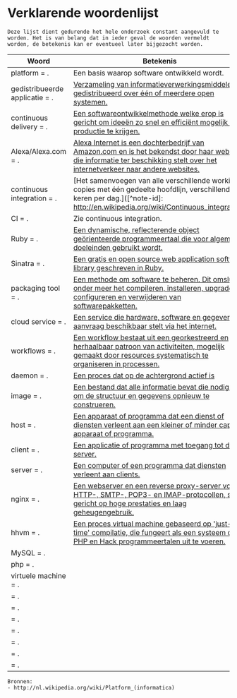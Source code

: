 # Verklarende woordenlijst
`Deze lijst dient gedurende het hele onderzoek constant aangevuld te worden. Het is van belang dat in ieder geval de woorden vermeldt worden, de betekenis kan er eventueel later bijgezocht worden.`

| Woord | Betekenis |
| ---- | ----------------- |
| platform                   = .| Een basis waarop software ontwikkeld wordt. |
| gedistribueerde applicatie = .| [Verzameling van informatieverwerkingsmiddelen, gedistribueerd over één of meerdere open systemen.](http://www.encyclo.nl/begrip/gedistribueerde%20applicatie) |
| continuous delivery        = .| [Een softwareontwikkelmethode welke erop is gericht om ideeën zo snel en efficiënt mogelijk in productie te krijgen.](http://nl.wikipedia.org/wiki/Continuous_delivery) |
| Alexa/Alexa.com            = .| [Alexa Internet is een dochterbedrijf van Amazon.com en is het bekendst door haar website die informatie ter beschikking stelt over het internetverkeer naar andere websites.](http://nl.wikipedia.org/wiki/Alexa_Internet) |
| continuous integration     = .| [Het samenvoegen van alle verschillende working copies met één gedeelte hoofdlijn, verschillende keren per dag.]([^note-id]: http://en.wikipedia.org/wiki/Continuous_integration) |
| CI                         = .| Zie continuous integration. |
| Ruby                       = .| [Een dynamische, reflecterende object geörienteerde programmeertaal die voor algemene doeleinden gebruikt wordt.](http://en.wikipedia.org/wiki/Ruby_\(programming_language\)) |
| Sinatra                    = .| [Een gratis en open source web application software library geschreven in Ruby.](http://en.wikipedia.org/wiki/Sinatra_\(software\)) |
| packaging tool             = .| [Een methode om software te beheren. Dit omsluit onder meer het compileren, installeren, upgraden, configureren en verwijderen van softwarepakketten.](http://nl.wikipedia.org/wiki/Pakketbeheer) |
| cloud service              = .| [Een service die hardware, software en gegevens op aanvraag beschikbaar stelt via het internet.](http://nl.wikipedia.org/wiki/Cloud_computing) |
| workflows                  = .| [Een workflow bestaat uit een georkestreerd en herhaalbaar patroon van activiteiten, mogelijk gemaakt door resources systematisch te organiseren in processen.](http://en.wikipedia.org/wiki/Workflow) |
| daemon                     = .| [Een proces dat op de achtergrond actief is](http://nl.wikipedia.org/wiki/Daemon_(Unix)) |
| image                      = .| [Een bestand dat alle informatie bevat die nodig is om de structuur en gegevens opnieuw te construeren.](http://nl.wikipedia.org/wiki/Image_\(dataopslag\)) |
| host                       = .| [Een apparaat of programma dat een dienst of diensten verleent aan een kleiner of minder capabel apparaat of programma.](http://nl.wikipedia.org/wiki/Host) |
| client                     = .| [Een applicatie of programma met toegang tot de server.](http://nl.wikipedia.org/wiki/Client_\(applicatie\)) |
| server                     = .| [Een computer of een programma dat diensten verleent aan clients.](http://nl.wikipedia.org/wiki/Server) |
| nginx                      = .| [Een webserver en een reverse proxy-server voor HTTP-, SMTP-, POP3- en IMAP-protocollen, sterk gericht op hoge prestaties en laag geheugengebruik.](http://nl.wikipedia.org/wiki/Nginx) |
| hhvm                       = .| [Een proces virtual machine gebaseerd op 'just-in-time' compilatie, die fungeert als een systeem om PHP en Hack programmeertalen uit te voeren.](http://en.wikipedia.org/wiki/HipHop_Virtual_Machine) |
| MySQL                      = .| |
| php                        = .| |
| virtuele machine           = .| |
|                            = .| |
|                            = .| |
|                            = .| |
|                            = .| |
|                            = .| |
|                            = .| |
|                            = .| |

```
Bronnen:
- http://nl.wikipedia.org/wiki/Platform_(informatica)

```
